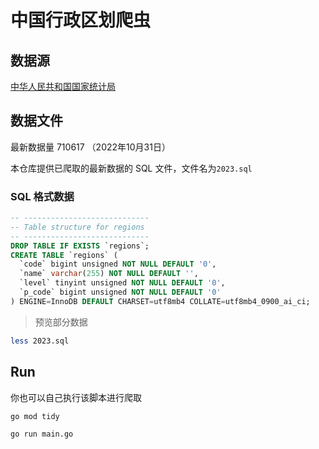 # 中国行政区划爬虫

## 数据源

[中华人民共和国国家统计局](http://www.stats.gov.cn/tjsj/tjbz/tjyqhdmhcxhfdm/2022/index.html)


## 数据文件

最新数据量 710617 （2022年10月31日）

本仓库提供已爬取的最新数据的 SQL 文件，文件名为`2023.sql`

### SQL 格式数据

```sql
-- ----------------------------
-- Table structure for regions
-- ----------------------------
DROP TABLE IF EXISTS `regions`;
CREATE TABLE `regions` (
  `code` bigint unsigned NOT NULL DEFAULT '0',
  `name` varchar(255) NOT NULL DEFAULT '',
  `level` tinyint unsigned NOT NULL DEFAULT '0',
  `p_code` bigint unsigned NOT NULL DEFAULT '0'
) ENGINE=InnoDB DEFAULT CHARSET=utf8mb4 COLLATE=utf8mb4_0900_ai_ci;

```

> 预览部分数据

```bash
less 2023.sql


```

## Run

你也可以自己执行该脚本进行爬取

```bash
go mod tidy

go run main.go
```
